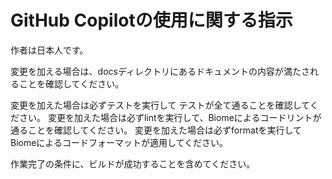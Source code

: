 # GitHub Copilotの使用に関する指示

作者は日本人です。

変更を加える場合は、docsディレクトリにあるドキュメントの内容が満たされることを確認してください。

変更を加えた場合は必ずテストを実行して テストが全て通ることを確認してください。
変更を加えた場合は必ずlintを実行して、Biomeによるコードリントが通ることを確認してください。
変更を加えた場合は必ずformatを実行して Biomeによるコードフォーマットが適用してください。

作業完了の条件に、ビルドが成功することを含めてください。